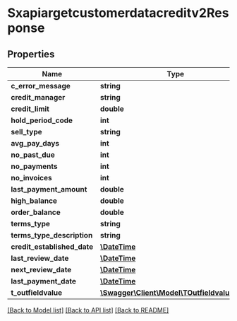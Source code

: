 # Sxapiargetcustomerdatacreditv2Response

## Properties
Name | Type | Description | Notes
------------ | ------------- | ------------- | -------------
**c_error_message** | **string** |  | [optional] 
**credit_manager** | **string** |  | [optional] 
**credit_limit** | **double** |  | [optional] 
**hold_period_code** | **int** |  | [optional] 
**sell_type** | **string** |  | [optional] 
**avg_pay_days** | **int** |  | [optional] 
**no_past_due** | **int** |  | [optional] 
**no_payments** | **int** |  | [optional] 
**no_invoices** | **int** |  | [optional] 
**last_payment_amount** | **double** |  | [optional] 
**high_balance** | **double** |  | [optional] 
**order_balance** | **double** |  | [optional] 
**terms_type** | **string** |  | [optional] 
**terms_type_description** | **string** |  | [optional] 
**credit_established_date** | [**\DateTime**](\DateTime.md) |  | [optional] 
**last_review_date** | [**\DateTime**](\DateTime.md) |  | [optional] 
**next_review_date** | [**\DateTime**](\DateTime.md) |  | [optional] 
**last_payment_date** | [**\DateTime**](\DateTime.md) |  | [optional] 
**t_outfieldvalue** | [**\Swagger\Client\Model\TOutfieldvalueResp**](TOutfieldvalueResp.md) |  | [optional] 

[[Back to Model list]](../README.md#documentation-for-models) [[Back to API list]](../README.md#documentation-for-api-endpoints) [[Back to README]](../README.md)


